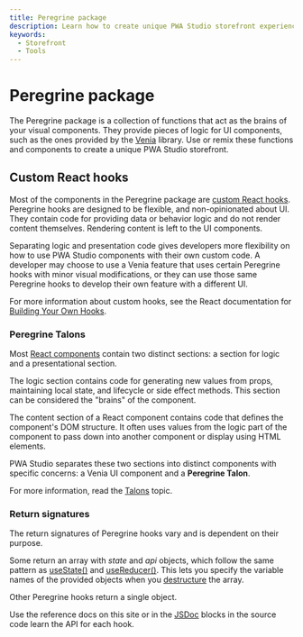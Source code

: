 ```yaml
---
title: Peregrine package
description: Learn how to create unique PWA Studio storefront experiences with a collection of functions.
keywords:
  - Storefront
  - Tools
---
```


# Peregrine package

The Peregrine package is a collection of functions that act as the brains of your visual components.
They provide pieces of logic for UI components, such as the ones provided by the [Venia][] library.
Use or remix these functions and components to create a unique PWA Studio storefront.

[venia]: /guides/packages/venia/

## Custom React hooks

Most of the components in the Peregrine package are [custom React hooks][].
Peregrine hooks are designed to be flexible, and non-opinionated about UI.
They contain code for providing data or behavior logic and do not render content themselves.
Rendering content is left to the UI components.

[custom react hooks]: https://reactjs.org/docs/hooks-custom.html

Separating logic and presentation code gives developers more flexibility on how to use PWA Studio components with their own custom code.
A developer may choose to use a Venia feature that uses certain Peregrine hooks with minor visual modifications, or
they can use those same Peregrine hooks to develop their own feature with a different UI.

For more information about custom hooks, see the React documentation for [Building Your Own Hooks][].

[building your own hooks]: https://reactjs.org/docs/hooks-custom.html

### Peregrine Talons

Most [React components][] contain two distinct sections: a section for logic and a presentational section.

[react components]: https://reactjs.org/docs/components-and-props.html

The logic section contains code for generating new values from props, maintaining local state, and lifecycle or side effect methods.
This section can be considered the "brains" of the component.

The content section of a React component contains code that defines the component's DOM structure.
It often uses values from the logic part of the component to pass down into another component or display using HTML elements.

PWA Studio separates these two sections into distinct components with specific concerns: a Venia UI component and a **Peregrine Talon**.

For more information, read the [Talons][] topic.

[talons]: /guides/general-concepts/talons/

### Return signatures

The return signatures of Peregrine hooks vary and is dependent on their purpose.

Some return an array with _state_ and _api_ objects, which follow the same pattern as [useState()][] and [useReducer()][].
This lets you specify the variable names of the provided objects when you [destructure][] the array.

[usestate()]: https://reactjs.org/docs/hooks-reference.html#usestate
[usereducer()]: https://reactjs.org/docs/hooks-reference.html#usereducer
[destructure]: https://developer.mozilla.org/en-US/docs/Web/JavaScript/Reference/Operators/Destructuring_assignment

Other Peregrine hooks return a single object.

Use the reference docs on this site or in the [JSDoc][] blocks in the source code learn the API for each hook.

[jsdoc]: https://devdocs.io/jsdoc/
